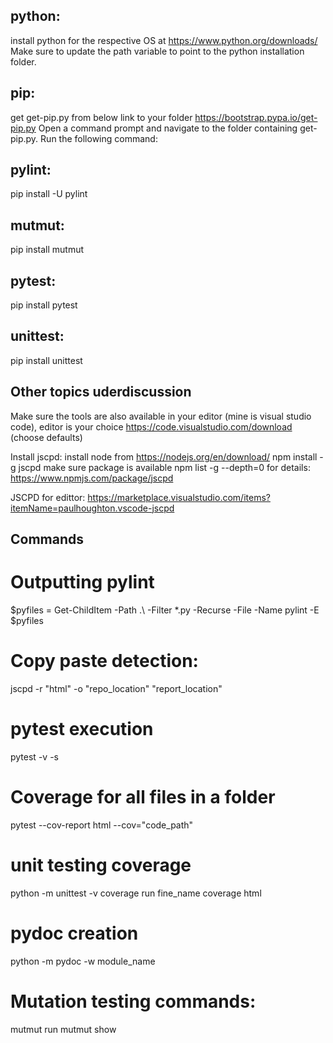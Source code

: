 python:
------
install python for the respective OS at https://www.python.org/downloads/
Make sure to update the path variable to point to the python installation folder.

pip:
----
get get-pip.py from below link to your folder
https://bootstrap.pypa.io/get-pip.py
Open a command prompt and navigate to the folder containing get-pip.py.
Run the following command:

pylint:
-------
pip install -U pylint

mutmut:
------
pip install mutmut

pytest:
------
pip install pytest

unittest:
---------
pip install unittest

Other topics uderdiscussion
---------------------------
Make sure the tools are also available in your editor (mine is visual studio code), editor is your choice 
https://code.visualstudio.com/download (choose defaults)

Install jscpd:
install node from https://nodejs.org/en/download/
npm install -g jscpd
make sure package is available npm list -g --depth=0
for details: https://www.npmjs.com/package/jscpd

JSCPD for edittor:
https://marketplace.visualstudio.com/items?itemName=paulhoughton.vscode-jscpd


Commands
--------

Outputting pylint
=================
$pyfiles = Get-ChildItem -Path .\ -Filter *.py -Recurse -File -Name
pylint -E $pyfiles

Copy paste detection:
=====================
jscpd -r "html" -o "repo_location" "report_location"

pytest execution
================
pytest -v -s

Coverage for all files in a folder
=========================
pytest --cov-report html --cov="code_path"

unit testing coverage
=====================
python -m unittest -v
coverage run fine_name
coverage html

pydoc creation
==============
python -m pydoc -w module_name

Mutation testing commands:
=========================
mutmut run
mutmut show


